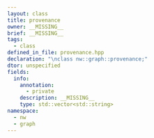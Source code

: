 ```yaml
---
layout: class
title: provenance
owner: __MISSING__
brief: __MISSING__
tags:
  - class
defined_in_file: provenance.hpp
declaration: "\nclass nw::graph::provenance;"
dtor: unspecified
fields:
  info:
    annotation:
      - private
    description: __MISSING__
    type: std::vector<std::string>
namespace:
  - nw
  - graph
---
```

